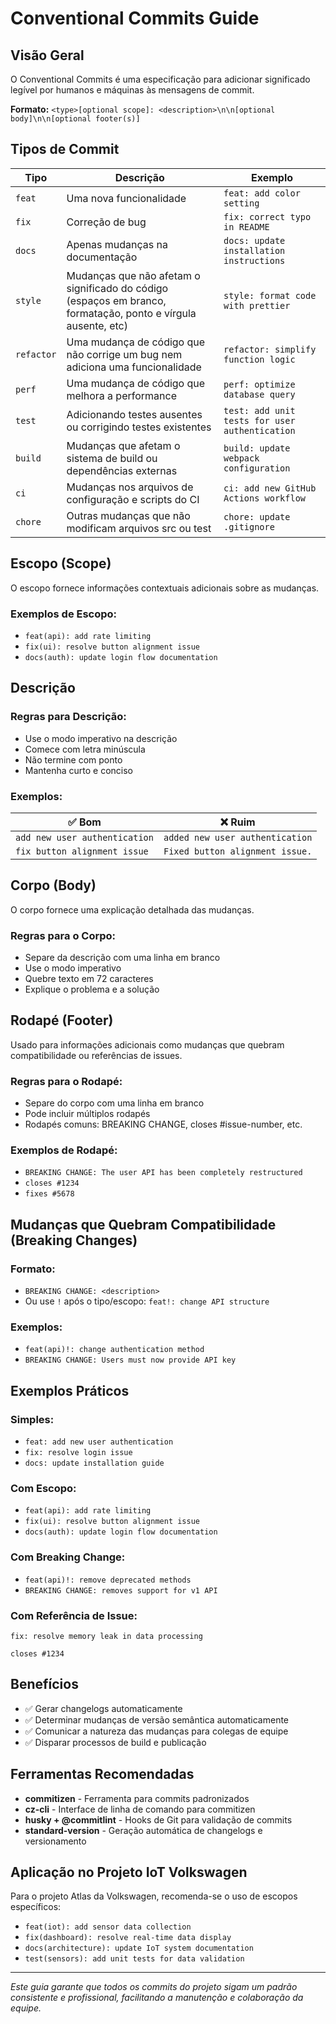 # Conventional Commits Guide

## Visão Geral

O Conventional Commits é uma especificação para adicionar significado legível por humanos e máquinas às mensagens de commit.

**Formato:** `<type>[optional scope]: <description>\n\n[optional body]\n\n[optional footer(s)]`

## Tipos de Commit

| Tipo | Descrição | Exemplo |
|------|-----------|---------|
| `feat` | Uma nova funcionalidade | `feat: add color setting` |
| `fix` | Correção de bug | `fix: correct typo in README` |
| `docs` | Apenas mudanças na documentação | `docs: update installation instructions` |
| `style` | Mudanças que não afetam o significado do código (espaços em branco, formatação, ponto e vírgula ausente, etc) | `style: format code with prettier` |
| `refactor` | Uma mudança de código que não corrige um bug nem adiciona uma funcionalidade | `refactor: simplify function logic` |
| `perf` | Uma mudança de código que melhora a performance | `perf: optimize database query` |
| `test` | Adicionando testes ausentes ou corrigindo testes existentes | `test: add unit tests for user authentication` |
| `build` | Mudanças que afetam o sistema de build ou dependências externas | `build: update webpack configuration` |
| `ci` | Mudanças nos arquivos de configuração e scripts do CI | `ci: add new GitHub Actions workflow` |
| `chore` | Outras mudanças que não modificam arquivos src ou test | `chore: update .gitignore` |

## Escopo (Scope)

O escopo fornece informações contextuais adicionais sobre as mudanças.

### Exemplos de Escopo:
- `feat(api): add rate limiting`
- `fix(ui): resolve button alignment issue`
- `docs(auth): update login flow documentation`

## Descrição

### Regras para Descrição:
- Use o modo imperativo na descrição
- Comece com letra minúscula
- Não termine com ponto
- Mantenha curto e conciso

### Exemplos:
| ✅ Bom | ❌ Ruim |
|---------|---------|
| `add new user authentication` | `added new user authentication` |
| `fix button alignment issue` | `Fixed button alignment issue.` |

## Corpo (Body)

O corpo fornece uma explicação detalhada das mudanças.

### Regras para o Corpo:
- Separe da descrição com uma linha em branco
- Use o modo imperativo
- Quebre texto em 72 caracteres
- Explique o problema e a solução

## Rodapé (Footer)

Usado para informações adicionais como mudanças que quebram compatibilidade ou referências de issues.

### Regras para o Rodapé:
- Separe do corpo com uma linha em branco
- Pode incluir múltiplos rodapés
- Rodapés comuns: BREAKING CHANGE, closes #issue-number, etc.

### Exemplos de Rodapé:
- `BREAKING CHANGE: The user API has been completely restructured`
- `closes #1234`
- `fixes #5678`

## Mudanças que Quebram Compatibilidade (Breaking Changes)

### Formato:
- `BREAKING CHANGE: <description>`
- Ou use `!` após o tipo/escopo: `feat!: change API structure`

### Exemplos:
- `feat(api)!: change authentication method`
- `BREAKING CHANGE: Users must now provide API key`

## Exemplos Práticos

### Simples:
- `feat: add new user authentication`
- `fix: resolve login issue`
- `docs: update installation guide`

### Com Escopo:
- `feat(api): add rate limiting`
- `fix(ui): resolve button alignment issue`
- `docs(auth): update login flow documentation`

### Com Breaking Change:
- `feat(api)!: remove deprecated methods`
- `BREAKING CHANGE: removes support for v1 API`

### Com Referência de Issue:
```
fix: resolve memory leak in data processing

closes #1234
```

## Benefícios

- ✅ Gerar changelogs automaticamente
- ✅ Determinar mudanças de versão semântica automaticamente
- ✅ Comunicar a natureza das mudanças para colegas de equipe
- ✅ Disparar processos de build e publicação

## Ferramentas Recomendadas

- **commitizen** - Ferramenta para commits padronizados
- **cz-cli** - Interface de linha de comando para commitizen
- **husky + @commitlint** - Hooks de Git para validação de commits
- **standard-version** - Geração automática de changelogs e versionamento

## Aplicação no Projeto IoT Volkswagen

Para o projeto Atlas da Volkswagen, recomenda-se o uso de escopos específicos:

- `feat(iot): add sensor data collection`
- `fix(dashboard): resolve real-time data display`
- `docs(architecture): update IoT system documentation`
- `test(sensors): add unit tests for data validation`

---

*Este guia garante que todos os commits do projeto sigam um padrão consistente e profissional, facilitando a manutenção e colaboração da equipe.*
